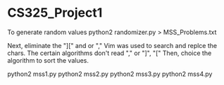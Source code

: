 # CS325_Project1

To generate random values
python2 randomizer.py > MSS_Problems.txt

Next, eliminate the "][" and or ","
Vim was used to search and replce the chars. 
The certain algorithms don't read "," or "]", "["
Then, choice the algorithm to sort the values.

python2 mss1.py
python2 mss2.py
python2 mss3.py
python2 mss4.py
